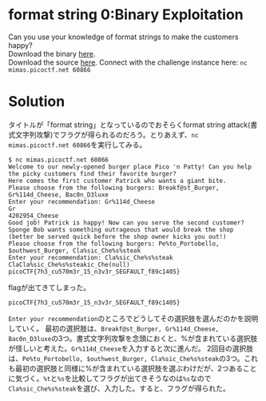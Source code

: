 # format string 0:Binary Exploitation

Can you use your knowledge of format strings to make the customers happy?  
Download the binary [here](format-string-0).  
Download the source [here](format-string-0.c).
Connect with the challenge instance here: `nc mimas.picoctf.net 60866`

# Solution

タイトルが「format string」となっているのでおそらくformat string attack(書式文字列攻撃)でフラグが得られるのだろう。とりあえず、`nc mimas.picoctf.net 60866`を実行してみる。
```
$ nc mimas.picoctf.net 60866
Welcome to our newly-opened burger place Pico 'n Patty! Can you help the picky customers find their favorite burger?
Here comes the first customer Patrick who wants a giant bite.
Please choose from the following burgers: Breakf@st_Burger, Gr%114d_Cheese, Bac0n_D3luxe
Enter your recommendation: Gr%114d_Cheese
Gr                                                                                                           4202954_Cheese
Good job! Patrick is happy! Now can you serve the second customer?
Sponge Bob wants something outrageous that would break the shop (better be served quick before the shop owner kicks you out!)
Please choose from the following burgers: Pe%to_Portobello, $outhwest_Burger, Cla%sic_Che%s%steak
Enter your recommendation: Cla%sic_Che%s%steak
ClaCla%sic_Che%s%steakic_Che(null)
picoCTF{7h3_cu570m3r_15_n3v3r_SEGFAULT_f89c1405}
```
flagが出てきてしまった。

`picoCTF{7h3_cu570m3r_15_n3v3r_SEGFAULT_f89c1405}`


`Enter your recommendation`のところでどうしてその選択肢を選んだのかを説明していく。
最初の選択肢は、`Breakf@st_Burger, Gr%114d_Cheese, Bac0n_D3luxe`の3つ。書式文字列攻撃を念頭におくと、%が含まれている選択肢が怪しいと考えた。`Gr%114d_Cheese`を入力すると次に進んだ。
2回目の選択肢は、`Pe%to_Portobello, $outhwest_Burger, Cla%sic_Che%s%steak`の3つ。これも最初の選択肢と同様に%が含まれている選択肢を選ぶわけだが、2つあることに気づく。`%t`と`%s`を比較してフラグが出てきそうなのは`%s`なので`Cla%sic_Che%s%steak`を選び、入力した。すると、フラグが得られた。

